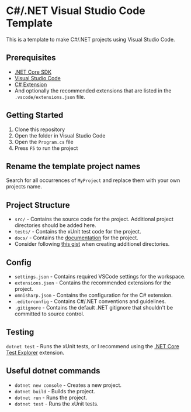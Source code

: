 # C#/.NET Visual Studio Code Template

This is a template to make C#/.NET projects using Visual Studio Code.

## Prerequisites

- [.NET Core SDK](https://dotnet.microsoft.com/download)
- [Visual Studio Code](https://code.visualstudio.com/)
- [C# Extension](https://marketplace.visualstudio.com/items?itemName=ms-dotnettools.csharp)
- And optionally the recommended extensions that are listed in the `.vscode/extensions.json` file.

## Getting Started

1. Clone this repository
2. Open the folder in Visual Studio Code
3. Open the `Program.cs` file
4. Press `F5` to run the project

## Rename the template project names

Search for all occurrences of `MyProject` and replace them with your own projects name.

## Project Structure

- `src/` - Contains the source code for the project. Additional project directories should be added here.
- `tests/` - Contains the xUnit test code for the project.
- `docs/` - Contains the [documentation](docs/documentation) for the project.
- Consider following [this gist](https://gist.github.com/davidfowl/ed7564297c61fe9ab814) when creating additionel directories.

## Config

- `settings.json` - Contains required VSCode settings for the workspace.
- `extensions.json` - Contains the recommended extensions for the project.
- `omnisharp.json` - Contains the configuration for the C# extension.
- `.editorconfig` - Contains C#/.NET conventions and guidelines.
- `.gitignore` - Contains the default .NET gitignore that shouldn't be committed to source control.

## Testing

`dotnet test` - Runs the xUnit tests, or I recommend using the [.NET Core Test Explorer](https://marketplace.visualstudio.com/items?itemName=formulahendry.dotnet-test-explorer) extension.

## Useful dotnet commands

- `dotnet new console` - Creates a new project.
- `dotnet build` - Builds the project.
- `dotnet run` - Runs the project.
- `dotnet test` - Runs the xUnit tests.
